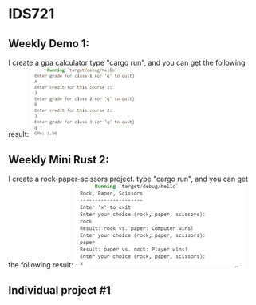 # IDS721
<h2>Weekly Demo 1:</h2>
I create a gpa calculator
type "cargo run", and you can get the following result:
<img width="233" alt="demo1" src="/img/demo1.png">
<h2>Weekly Mini Rust 2:</h2>
I create a rock-paper-scissors project.
type "cargo run", and you can get the following result:
<img width="342" alt="minirust2" src="/img/minirust2.png">
<h2>Individual project #1</h2>
